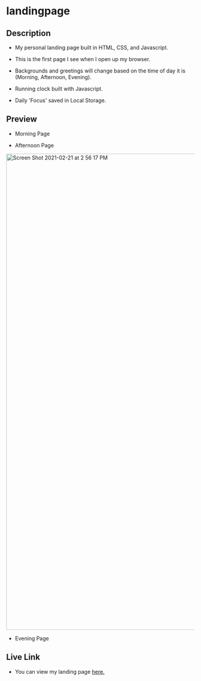 # landingpage

## Description

- My personal landing page built in HTML, CSS, and Javascript.

- This is the first page I see when I open up my browser. 

- Backgrounds and greetings will change based on the time of day it is (Morning, Afternoon, Evening).

- Running clock built with Javascript. 

- Daily 'Focus' saved in Local Storage. 


## Preview
 
 - Morning Page
 
 - Afternoon Page
<img width="1271" alt="Screen Shot 2021-02-21 at 2 56 17 PM" src="https://user-images.githubusercontent.com/60044459/108638486-1814f180-7455-11eb-81fe-41d685199457.png">

 - Evening Page

## Live Link

- You can view my landing page [here.](https://tydangelo18.github.io/landingpage/.)
